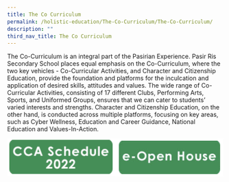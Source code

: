 ```yaml
---
title: The Co Curriculum
permalink: /holistic-education/The-Co-Curriculum/The-Co-Curriculum/
description: ""
third_nav_title: The Co Curriculum
---
```

The Co-Curriculum is an integral part of the Pasirian Experience. Pasir Ris Secondary School places equal emphasis on the Co-Curriculum, where the two key vehicles - Co-Curricular Activities, and Character and Citizenship Education, provide the foundation and platforms for the inculcation and application of desired skills, attitudes and values. The wide range of Co-Curricular Activities, consisting of 17 different Clubs, Performing Arts, Sports, and Uniformed Groups, ensures that we can cater to students’ varied interests and strengths. Character and Citizenship Education, on the other hand, is conducted across multiple platforms, focusing on key areas, such as Cyber Wellness, Education and Career Guidance, National Education and Values-In-Action.

<a href="/files/2022%20Weekly%20CCA%20Schedule%20Updated%203%20Feb.pdf"><img src="/images/ccaschedule.png" 
     style="width:50%;float:left"></a>
<a href="/e-open-house/e-Open-House/"><img src="/images/open.png" 
     style="width:50%"></a>
